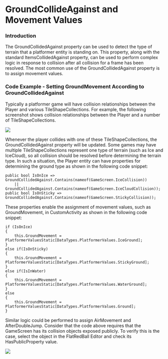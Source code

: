 # GroundCollideAgainst and Movement Values

### Introduction

The GroundCollidedAgainst property can be used to detect the type of terrain that a platformer entity is standing on. This property, along with the standard ItemsCollidedAgainst property, can be used to perform complex logic in response to collision after all collision for a frame has been resolved. The most common use of the GroundCollidedAgainst property is to assign movement values.

### Code Example - Setting GroundMovement According to GroundCollidedAgainst

Typically a platformer game will have collision relationships between the Player and various TileShapeCollections. For example, the following screenshot shows collision relationships between the Player and a number of TileShapeCollections.

![](../../.gitbook/assets/2022-12-img\_639e3fcf67694.png)

Whenever the player collides with one of these TileShapeCollections, the GroundCollidedAgainst property will be updated. Some games may have multiple TileShapeCollections represent one type of terrain (such as Ice and IceCloud), so all collision should be resolved before determining the terrain type. In such a situation, the Player entity can have properties for determining the ground type as shown in the following code snippet:

```
public bool IsOnIce => GroundCollidedAgainst.Contains(nameof(GameScreen.IceCollision)) 
    || GroundCollidedAgainst.Contains(nameof(GameScreen.IceCloudCollision));
public bool IsOnSticky => GroundCollidedAgainst.Contains(nameof(GameScreen.StickyCollision));
```

These properties enable the assignment of movement values, such as GroundMovement, in CustomActivity as shown in the following code snippet:

```
if (IsOnIce)
{
    this.GroundMovement = PlatformerValuesStatic[DataTypes.PlatformerValues.IceGround];
}
else if(IsOnSticky)
{
    this.GroundMovement = PlatformerValuesStatic[DataTypes.PlatformerValues.StickyGround];
}
else if(IsInWater)
{
    this.GroundMovement = PlatformerValuesStatic[DataTypes.PlatformerValues.WaterGround];
}
else
{
    this.GroundMovement = PlatformerValuesStatic[DataTypes.PlatformerValues.Ground];
}
```

Similar logic could be performed to assign AirMovement and AfterDoubleJump. Consider that the code above requires that the GameScreen has its collision objects exposed publicly. To verify this is the case, select the object in the FlatRedBall Editor and check its HasPublicProperty value.

![](../../.gitbook/assets/2022-12-img\_639e412b7745d.png)
